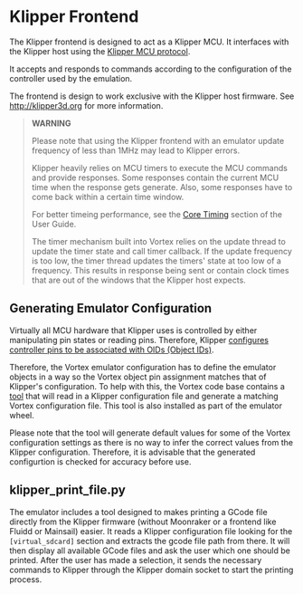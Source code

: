 # Klipper Frontend
The Klipper frontend is designed to act as a Klipper MCU. It interfaces with
the Klipper host using the [Klipper MCU protocol](/docs/Klipper/KlipperProtocol.md).

It accepts and responds to commands according to the configuration of the
controller used by the emulation.

The frontend is design to work exclusive with the Klipper host firmware. See
http://klipper3d.org for more information.

> **WARNING**
>
> Please note that using the Klipper frontend with an emulator update frequency of
> less than 1MHz may lead to Klipper errors.
>
> Klipper heavily relies on MCU timers to execute the MCU commands and provide
> responses. Some responses contain the current MCU time when the response gets
> generate. Also, some responses have to come back within a certain time window.
>
> For better timeing performance, see the [Core Timing](/docs/UserGuide.md#core-timing)
> section of the User Guide.
>
> The timer mechanism built into Vortex relies on the update thread to update the
> timer state and call timer callback. If the update frequency is too low, the
> timer thread updates the timers' state at too low of a frequency. This results
> in response being sent or contain clock times that are out of the windows that
> the Klipper host expects.

## Generating Emulator Configuration
Virtually all MCU hardware that Klipper uses is controlled by either manipulating
pin states or reading pins. Therefore, Klipper
[configures controller pins to be associated with OIDs (Object IDs)](/docs/Klipper/KlipperProtocol.md#controller-configuration).

Therefore, the Vortex emulator configuration has to define the emulator objects in
a way so the Vortex object pin assignment matches that of Klipper's configuration.
To help with this, the Vortex code base contains a [tool](/tools//config_from_klipper.py)
that will read in a Klipper configuration file and generate a matching Vortex
configuration file. This tool is also installed as part of the emulator wheel.

Please note that the tool will generate default values for some of the Vortex
configuration settings as there is no way to infer the correct values from the
Klipper configuration. Therefore, it is advisable that the generated configurtion is
checked for accuracy before use.

## klipper_print_file.py

The emulator includes a tool designed to makes printing a GCode file directly from
the Klipper firmware (without Moonraker or a frontend like Fluidd or Mainsail)
easier. It reads a Klipper configuration file looking for the `[virtual_sdcard]`
section and extracts the gcode file path from there. It will then display all
available GCode files and ask the user which one should be printed. After the user
has made a selection, it sends the necessary commands to Klipper through the
Klipper domain socket to start the printing process.
